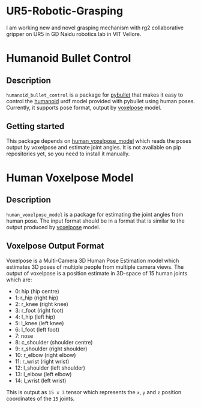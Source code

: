 # UR5-Robotic-Grasping
I am working new and novel grasping mechanism with rg2 collaborative gripper on UR5 in GD Naidu robotics lab in VIT Vellore.

# Humanoid Bullet Control
## Description
`humanoid_bullet_control` is a package for [pybullet](https://github.com/bulletphysics/bullet3) that makes it easy to control the [humanoid](https://github.com/bulletphysics/bullet3/blob/master/examples/pybullet/gym/pybullet_data/humanoid/humanoid.urdf) urdf model provided with pybullet using human poses. Currently, it supports pose format, output by [voxelpose](https://github.com/microsoft/voxelpose-pytorch) model.

## Getting started
This package depends on [human_voxelpose_model](https://github.com/OmkarKabadagi5823/human_voxelpose_model) which reads the poses output by voxelpose and estimate joint angles. It is not available on pip repositories yet, so you need to install it manually.

# Human Voxelpose Model
## Description
`human_voxelpose_model` is a package for estimating the joint angles from human pose. The input format should be in a format that is similar to the output produced by [voxelpose](https://github.com/microsoft/voxelpose-pytorch) model.

## Voxelpose Output Format
Voxelpose is a Multi-Camera 3D Human Pose Estimation model which estimates 3D poses of multiple people from multiple camera views. The output of voxelpose is a position estimate in 3D-space of 15 human joints which are:
-  0: hip (hip centre)
-  1: r_hip (right hip)
-  2: r_knee (right knee)
-  3: r_foot (right foot)
-  4: l_hip (left hip)
-  5: l_knee (left knee)
-  6: l_foot (left foot)
-  7: nose
-  8: c_shoulder (shoulder centre)
-  9: r_shoulder (right shoulder)
- 10: r_elbow (right elbow)
- 11: r_wrist (right wrist)
- 12: l_shoulder (left shoulder)
- 13: l_elbow (left elbow)
- 14: l_wrist (left wrist)

This is output as `15 x 3` tensor which represents the `x`, `y` and `z` position coordinates of the `15` joints.
